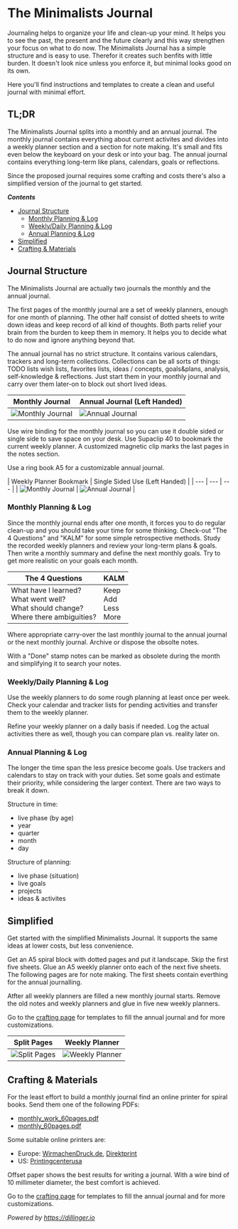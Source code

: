 # The Minimalists Journal


Journaling helps to organize your life and clean-up your mind. It helps you to see the past, the present and the future clearly and this way strengthen your focus on what to do now. The Minimalists Journal has a simple structure and is easy to use. Therefor it creates such benfits with little burden. It doesn't look nice unless you enforce it, but minimal looks good on its own.

Here you'll find instructions and templates to create a clean and useful journal with minimal effort.

## TL;DR
The Minimalists Journal splits into a monthly and an annual journal. The monthly journal contains everything about current activites and divides into a weekly planner section and a section for note making. It's small and fits even below the keyboard on your desk or into your bag. The annual journal contains everything long-term like plans, calendars, goals or reflections. 

Since the proposed journal requires some crafting and costs there's also a simplified version of the journal to get started.

***Contents***
* [Journal Structure](#journal-structure)
  * [Monthly Planning & Log](#monthly-planning--log)
  * [Weekly/Daily Planning & Log](#weeklydaily-planning--log)
  * [Annual Planning & Log](#annual-planning--log)
* [Simplified](#simplified)
* [Crafting & Materials](#crafting--materials)

## Journal Structure

The Minimalists Journal are actually two journals the monthly and the annual journal.

The first pages of the monthly journal are a set of weekly planners, enough for one month of planning. The other half consist of dotted sheets to write down ideas and keep record of all kind of thoughts. Both parts relief your brain from the burden to keep them in memory. It helps you to decide what to do now and ignore anything beyond that.

The annual journal has no strict structure. It contains various calendars, trackers and long-term collections. Collections can be all sorts of things: TODO lists wish lists, favorites lists, ideas / concepts, goals&plans, analysis, self-knowledge & reflections. Just start them in your monthly journal and carry over them later-on to block out short lived ideas.

| Monthly Journal | Annual Journal (Left Handed) |
| --- | --- |
| ![Monthly Journal](../../raw/main/media/P1050266.JPG) | ![Annual Journal](../../raw/main/media/P1050275.JPG) |

Use wire binding for the monthly journal so you can use it double sided or single side to save space on your desk. Use Supaclip 40 to bookmark the current weekly planner. A customized magnetic clip marks the last pages in the notes section.

Use a ring book A5 for a customizable annual journal.

| Weekly Planner Bookmark | Single Sided Use (Left Handed) |
| --- | --- | --- |
| ![Monthly Journal](../../raw/main/media/P1050267.JPG) | ![Annual Journal](../../raw/main/media/P1050269.JPG) |

### Monthly Planning & Log

Since the monthly journal ends after one month, it forces you to do regular clean-up and you should take your time for some thinking. Check-out "The 4 Questions" and "KALM" for some simple retrospective methods. Study the recorded weekly planners and review your long-term plans & goals. Then write a monthly summary and define the next monthly goals. Try to get more realistic on your goals each month.

| The 4 Questions | KALM |
| --- | --- |
| What have I learned?<br/>What went well?<br/>What should change?<br/>Where there ambiguities? | Keep<br/>Add<br/>Less<br/>More |

Where appropriate carry-over the last monthly journal to the annual journal or the next monthly journal. Archive or dispose the obsolte notes.

With a "Done" stamp notes can be marked as obsolete during the month and simplifying it to search your notes.

### Weekly/Daily Planning & Log

Use the weekly planners to do some rough planning at least once per week. Check your calendar and tracker lists for pending activities and transfer them to the weekly planner.

Refine your weekly planner on a daily basis if needed. Log the actual activities there as well, though you can compare plan vs. reality later on.

### Annual Planning & Log

The longer the time span the less presice become goals. Use trackers and calendars to stay on track with your duties. Set some goals and estimate their priority, while considering the larger context. There are two ways to break it down.

Structure in time:
* live phase (by age)
* year
* quarter
* month
* day

Structure of planning:
* live phase (situation)
* live goals
* projects
* ideas & activites

## Simplified

Get started with the simplified Minimalists Journal. It supports the same ideas at lower costs, but less convenience.

Get an A5 spiral block with dotted pages and put it landscape. Skip the first five sheets. Glue an A5 weekly planner onto each of the next five sheets. The following pages are for note making. The first sheets contain everthing for the annual journalling.

Atfter all weekly planners are filled a new monthly journal starts. Remove the old notes and weekly planners and glue in five new weekly planners.

Go to the [crafting page](CRAFTING.md) for templates to fill the annual journal and for more customizations.

| Split Pages | Weekly Planner |
| --- | --- |
| ![Split Pages](../../raw/main/media/P1050271.JPG) | ![Weekly Planner](../../raw/main/media/P1050270.JPG) |

## Crafting & Materials

For the least effort to build a monthly journal find an online printer for spiral books. Send them one of the following PDFs:
* [monthly_work_60pages.pdf](../../raw/main/pdf/books/monthly_work_60pages.pdf)
* [monthly_60pages.pdf](../../raw/main/pdf/books/monthly_60pages.pdf)

Some suitable online printers are:
* Europe: [WirmachenDruck.de](https://www.wir-machen-druck.de), [Direktprint](direktprint.de)
* US: [Printingcenterusa](https://www.printingcenterusa.com)

Offset paper shows the best results for writing a journal. With a wire bind of 10 millimeter diameter, the best comfort is achieved. 

Go to the [crafting page](CRAFTING.md) for templates to fill the annual journal and for more customizations.


*Powered by https://dillinger.io*
